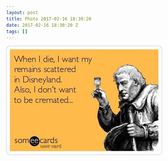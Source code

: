 ```yaml
---
layout: post
title: Photo 2017-02-16 18:30:20
date: 2017-02-16 18:30:20 Z
tags: []
---
```

![](/media/2017/02/157322243664.jpg)
